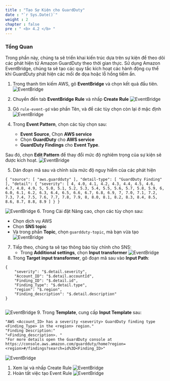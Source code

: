 ```yaml
---
title : "Tạo Sự Kiện cho GuardDuty"
date : "`r Sys.Date()`"
weight : 2
chapter : false
pre : " <b> 4.2 </b> "
---
```


### Tổng Quan
Trong phần này, chúng ta sẽ triển khai kiến trúc dựa trên sự kiện để theo dõi các phát hiện từ Amazon GuardDuty theo thời gian thực. Sử dụng Amazon EventBridge, chúng ta sẽ tạo các quy tắc kích hoạt các hành động cụ thể khi GuardDuty phát hiện các mối đe dọa hoặc lỗ hổng tiềm ẩn.

1. Trong thanh tìm kiếm AWS, gõ **EventBridge** và chọn kết quả đầu tiên.
![EventBridge](/images/4.Notification/EventBridge/4.2.1-started.jpg?width=60pc)

1. Chuyển đến tab **EventBridge Rule** và nhấp **Create Rule**
![EventBridge](/images/4.Notification/EventBridge/4.2.2.jpg?width=60pc)

1. Gõ ```rule-event-gd``` vào phần Tên, và để các tùy chọn còn lại ở mặc định
![EventBridge](/images/4.Notification/EventBridge/4.2.3.jpg?width=60pc)

1. Trong **Event Pattern**, chọn các tùy chọn sau:
   - **Event Source**, Chọn **AWS service**
   - Chọn **GuardDuty** cho **AWS service**
   - **GuardDuty Findings** cho **Event Type**.

Sau đó, chọn **Edit Pattern** để thay đổi mức độ nghiêm trọng của sự kiện sẽ được kích hoạt.
![EventBridge](/images/4.Notification/EventBridge/4.2.5.jpg?width=60pc)

5. Dán đoạn mã sau và chỉnh sửa mức độ nguy hiểm của các phát hiện
```
{ "source": [ "aws.guardduty" ], "detail-type": [ "GuardDuty Finding" ], "detail": { "severity": [ 4, 4.0, 4.1, 4.2, 4.3, 4.4, 4.5, 4.6, 4.7, 4.8, 4.9, 5, 5.0, 5.1, 5.2, 5.3, 5.4, 5.5, 5.6, 5.7, 5.8, 5.9, 6, 6.0, 6.1, 6.2, 6.3, 6.4, 6.5, 6.6, 6.7, 6.8, 6.9, 7, 7.0, 7.1, 7.2, 7.3, 7.4, 7.5, 7.6, 7.7, 7.8, 7.9, 8, 8.0, 8.1, 8.2, 8.3, 8.4, 8.5, 8.6, 8.7, 8.8, 8.9 ] } }
```
![EventBridge](/images/4.Notification/EventBridge/4.2.6.jpg?width=60pc)
6. Trong Cài đặt Nâng cao, chọn các tùy chọn sau:
   - Chọn dịch vụ AWS
   - Chọn **SNS topic**
   - Và trong phần **Topic**, chọn ```guardduty-topic```, mà bạn vừa tạo
![EventBridge](/images/4.Notification/EventBridge/4.2.7.jpg?width=60pc)  
7. Tiếp theo, chúng ta sẽ tạo thông báo tùy chỉnh cho SNS:
   - Trong **Additional settings**, chọn **Input transformer**
![EventBridge](/images/4.Notification/EventBridge/4.2.8.jpg?width=60pc)
8. Trong **Target input transformer**, gõ đoạn mã sau vào **Input Path**:
```
{
    "severity": "$.detail.severity",
    "Account_ID": "$.detail.accountId",
    "Finding_ID": "$.detail.id",
    "Finding_Type": "$.detail.type",
    "region": "$.region",
    "Finding_description": "$.detail.description"
}
                            
```
![EventBridge](/images/4.Notification/EventBridge/4.2.9.jpg?width=60pc)
9. Trong **Template**, cung cấp **Input Template** sau:
```
"AWS <Account_ID> has a severity <severity> GuardDuty finding type <Finding_Type> in the <region> region."
"Finding Description:"
"<Finding_description>. "
"For more details open the GuardDuty console at https://console.aws.amazon.com/guardduty/home?region=<region>#/findings?search=id%3D<Finding_ID>"                         
```
![EventBridge](/images/4.Notification/EventBridge/4.2.10.jpg?width=60pc)
1.  Xem lại và nhấp Create Rule
![EventBridge](/images/4.Notification/EventBridge/4.2.12.jpg?width=60pc)
1.  Hoàn tất việc tạo Event Rule
![EventBridge](/images/4.Notification/EventBridge/4.2.13.jpg?width=60pc)

